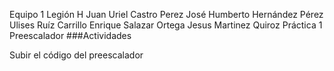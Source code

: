 Equipo 1 Legión H
Juan Uriel Castro Perez 
José Humberto Hernández Pérez
Ulises Ruíz Carrillo
Enrique Salazar Ortega
Jesus Martinez Quiroz
Práctica 1 Preescalador
###Actividades

Subir el código del preescalador
